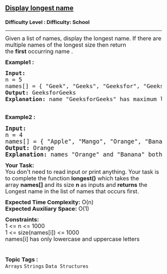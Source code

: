 <h2><a href="https://www.geeksforgeeks.org/problems/display-longest-name0853/1?page=1&category=Strings&difficulty=School&sortBy=submissions">Display longest name</a></h2><h3>Difficulty Level : Difficulty: School</h3><hr><div class="problems_problem_content__Xm_eO"><p><span style="font-size: 18px;">Given a list of names, display the longest name. If there are multiple names of the longest size then return the&nbsp;<strong>first</strong>&nbsp;occurring name .</span></p>
<p><span style="font-size: 18px;"><strong>Example1 :</strong></span></p>
<pre><span style="font-size: 18px;"><strong>Input:</strong>
n = 5
names[] = { "Geek", "Geeks", "Geeksfor", "GeeksforGeek", "GeeksforGeeks" }</span>
<span style="font-size: 18px;"><strong>Output: </strong>GeeksforGeeks<br><strong>Explanation:</strong> name "GeeksforGeeks" has maximum length among all names. <br><br></span></pre>
<p style="font-family: -apple-system, BlinkMacSystemFont, 'Segoe UI', Roboto, Oxygen, Ubuntu, Cantarell, 'Open Sans', 'Helvetica Neue', sans-serif; font-size: medium; white-space: normal;"><span style="font-size: 18px;"><strong>Example2 :</strong></span></p>
<pre><span style="font-size: 14pt;"><strong>Input:</strong>
n = 4
names[] = { "Apple", "Mango", "Orange", "Banana" }
<strong>Output: </strong>Orange</span><br><span style="font-size: 14pt;"><strong>Explanation:</strong> names "Orange" and "Banana" both have maximum length among all names but Orange comes first so answer will be "<strong>Orange</strong>". </span></pre>
<p><span style="font-size: 18px;"><strong>Your Task:&nbsp;&nbsp;</strong><br>You don't need to read input or print anything. Your task is to complete the function&nbsp;<strong>longest()</strong>&nbsp;which takes the array&nbsp;<strong>names[]</strong>&nbsp;and its size&nbsp;<strong>n</strong><strong>&nbsp;</strong>as inputs and&nbsp;<strong>returns</strong>&nbsp;the Longest name in the list of names that occurs first.</span></p>
<p><span style="font-size: 18px;"><strong>Expected Time Complexity:</strong>&nbsp;O(n)<br><strong>Expected Auxiliary Space:</strong>&nbsp;O(1)</span></p>
<p><span style="font-size: 18px;"><strong>Constraints:</strong></span><br><span style="font-size: 18px;">1 &lt;= n &lt;= 1000</span><br><span style="font-size: 18px;">1 &lt;= size(names[i]) &lt;= 1000<br>names[i] has only lowercase and uppercase letters</span></p></div><br><p><span style=font-size:18px><strong>Topic Tags : </strong><br><code>Arrays</code>&nbsp;<code>Strings</code>&nbsp;<code>Data Structures</code>&nbsp;